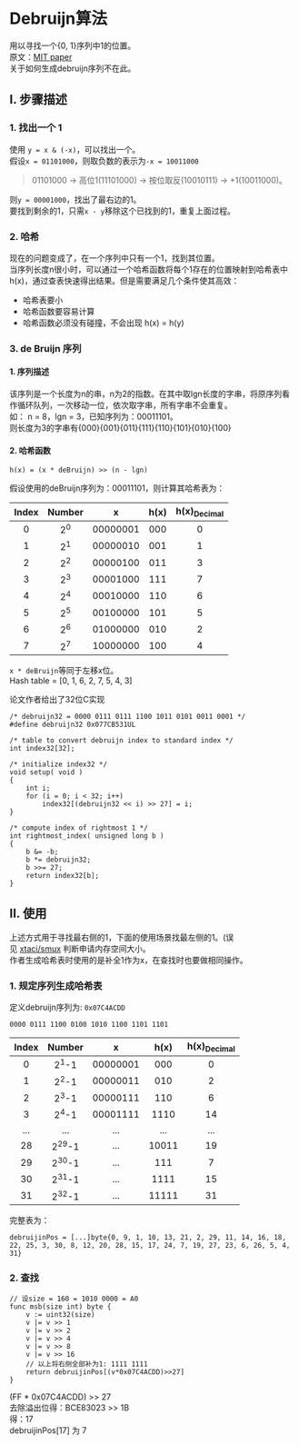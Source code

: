 # Debruijn算法

用以寻找一个{0, 1}序列中1的位置。   
原文：[MIT paper](http://supertech.csail.mit.edu/papers/debruijn.pdf)   
关于如何生成debruijn序列不在此。

## I. 步骤描述

### 1. 找出一个 1

使用 `y = x & (-x)`，可以找出一个。   
假设`x = 01101000`，则取负数的表示为`-x = 10011000`

> 01101000 -> 高位1(11101000) -> 按位取反(10010111) -> +1(10011000)。

则`y = 00001000`，找出了最右边的1。   
要找到剩余的1，只需`x - y`移除这个已找到的1，重复上面过程。

### 2. 哈希

现在的问题变成了，在一个序列中只有一个1，找到其位置。   
当序列长度n很小时，可以通过一个哈希函数将每个1存在的位置映射到哈希表中h(x)，通过查表快速得出结果。但是需要满足几个条件使其高效：   

- 哈希表要小
- 哈希函数要容易计算
- 哈希函数必须没有碰撞，不会出现 h(x) = h(y)

### 3. de Bruijn 序列

#### 1. 序列描述
该序列是一个长度为n的串，n为2的指数。在其中取lgn长度的字串，将原序列看作循环队列，一次移动一位，依次取字串，所有字串不会重复。   
如： n = 8，lgn = 3，已知序列为：00011101。   
则长度为3的字串有{000}{001}{011}{111}{110}{101}{010}{100}

#### 2. 哈希函数

```
h(x) = (x * deBruijn) >> (n - lgn)
```

假设使用的deBruijn序列为：00011101，则计算其哈希表为：

|Index  |Number |x  |h(x)   |h(x)<sub>Decimal</sub>   |
|:-:|:-:|:-:|:-:|:-:|
|0  |2<sup>0</sup>  |00000001|000   |0  |
|1  |2<sup>1</sup>  |00000010|001   |1  |
|2  |2<sup>2</sup>  |00000100|011   |3  |
|3  |2<sup>3</sup>  |00001000|111   |7  |
|4  |2<sup>4</sup>  |00010000|110   |6  |
|5  |2<sup>5</sup>  |00100000|101   |5  |
|6  |2<sup>6</sup>  |01000000|010   |2  |
|7  |2<sup>7</sup>  |10000000|100   |4  |

`x * deBruijn`等同于左移x位。   
Hash table = [0, 1, 6, 2, 7, 5, 4, 3]

论文作者给出了32位C实现

```
/* debruijn32 = 0000 0111 0111 1100 1011 0101 0011 0001 */
#define debruijn32 0x077CB531UL

/* table to convert debruijn index to standard index */
int index32[32];

/* initialize index32 */
void setup( void )
{
    int i;
    for (i = 0; i < 32; i++)
        index32[(debruijn32 << i) >> 27] = i;
}

/* compute index of rightmost 1 */
int rightmost_index( unsigned long b )
{
    b &= -b;
    b *= debruijn32;
    b >>= 27;
    return index32[b];
}
```

## II. 使用

上述方式用于寻找最右侧的1，下面的使用场景找最左侧的1。(误      
见 [xtaci/smux](https://github.com/xtaci/smux/blob/v1.5.16/alloc.go) 判断申请内存空间大小。   
作者生成哈希表时使用的是补全1作为x，在查找时也要做相同操作。

### 1. 规定序列生成哈希表

定义debruijn序列为: `0x07C4ACDD`

```
0000 0111 1100 0100 1010 1100 1101 1101
```

|Index  |Number |x  |h(x)   |h(x)<sub>Decimal</sub>   |
|:-:|:-:|:-:|:-:|:-:|
|0  |2<sup>1</sup>-1  |00000001|000   |0  |
|1  |2<sup>2</sup>-1  |00000011|010   |2  |
|2  |2<sup>3</sup>-1  |00000111|110   |6  |
|3  |2<sup>4</sup>-1  |00001111|1110   |14  |
|...|...    |...    |...    |...|
|28  |2<sup>29</sup>-1  |...|10011   |19  |
|29  |2<sup>30</sup>-1  |...|111   |7  |
|30  |2<sup>31</sup>-1  |...|1111   |15  |
|31  |2<sup>32</sup>-1  |...|11111   |31  |

完整表为：

```
debruijinPos = [...]byte{0, 9, 1, 10, 13, 21, 2, 29, 11, 14, 16, 18, 22, 25, 3, 30, 8, 12, 20, 28, 15, 17, 24, 7, 19, 27, 23, 6, 26, 5, 4, 31}
```


### 2. 查找

```
// 设size = 160 = 1010 0000 = A0
func msb(size int) byte {
	v := uint32(size)
	v |= v >> 1
	v |= v >> 2
	v |= v >> 4
	v |= v >> 8
	v |= v >> 16
    // 以上将右侧全部补为1: 1111 1111
	return debruijinPos[(v*0x07C4ACDD)>>27]
}
```

(FF * 0x07C4ACDD) >> 27   
去除溢出位得：BCE83023 >> 1B   
得：17   
debruijinPos[17] 为 7   
